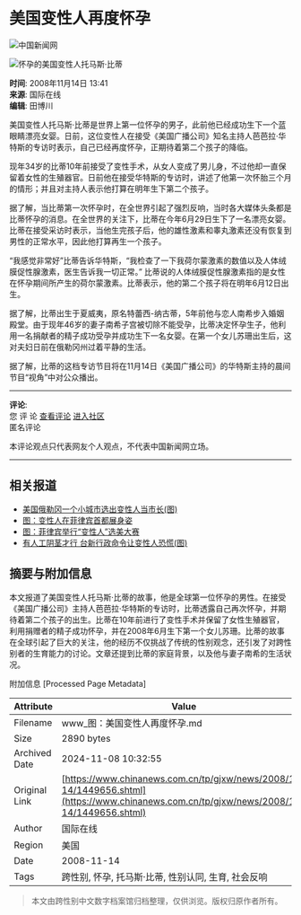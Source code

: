 # 美国变性人再度怀孕

![中国新闻网](http://i5.chinanews.com/images/images1/logo2.gif)

![怀孕的美国变性人托马斯·比蒂](U179P4T8D1449656F107DT20081114134122.jpg)

**时间**: 2008年11月14日 13:41  
**来源**: 国际在线  
**编辑**: 田博川  

美国变性人托马斯·比蒂是世界上第一位怀孕的男子，此前他已经成功生下一个蓝眼睛漂亮女婴。日前，这位变性人在接受《美国广播公司》知名主持人芭芭拉·华特斯的专访时表示，自己已经再度怀孕，正期待着第二个孩子的降临。

现年34岁的比蒂10年前接受了变性手术，从女人变成了男儿身，不过他却一直保留着女性的生殖器官。日前他在接受华特斯的专访时，讲述了他第一次怀胎三个月的情形；并且对主持人表示他打算在明年生下第二个孩子。

据了解，当比蒂第一次怀孕时，在全世界引起了强烈反响，当时各大媒体头条都是比蒂怀孕的消息。在全世界的关注下，比蒂在今年6月29日生下了一名漂亮女婴。比蒂在接受采访时表示，当他生完孩子后，他的雄性激素和睾丸激素还没有恢复到男性的正常水平，因此他打算再生一个孩子。

“我感觉非常好”比蒂告诉华特斯，“我检查了一下我荷尔蒙激素的数值以及人体绒膜促性腺激素，医生告诉我一切正常。” 比蒂说的人体绒膜促性腺激素指的是女性在怀孕期间所产生的荷尔蒙激素。比蒂表示，他的第二个孩子将在明年6月12日出生。

据了解，比蒂出生于夏威夷，原名特蕾西-纳古蒂，5年前他与恋人南希步入婚姻殿堂。由于现年46岁的妻子南希子宫被切除不能受孕，比蒂决定怀孕生子，他利用一名捐献者的精子成功受孕并成功生下一名女婴。在第一个女儿苏珊出生后，这对夫妇日前在俄勒冈州过着平静的生活。

据了解，比蒂的这档专访节目将在11月14日《美国广播公司》的华特斯主持的晨间节目“视角”中对公众播出。

---

**评论**:  
您 评 论 [查看评论](http://comment.chinanews.com.cn/comments/comments.php?newsid=1449656) [进入社区](http://bbs.chinanews.com.cn)  
匿名评论  

本评论观点只代表网友个人观点，不代表中国新闻网立场。

---

## 相关报道

- [美国俄勒冈一个小城市选出变性人当市长(图)](http://www.chinanews.com.cn/gj/ywdd2/news/2008/11-09/1442506.shtml) 
- [图：变性人在菲律宾首都展身姿](http://www.chinanews.com.cn/gj/kong/news/2008/10-18/1416829.shtml)
- [图：菲律宾举行“变性人”选美大赛](http://www.chinanews.com.cn/tp/news/2008/10-08/1404425.shtml)
- [有人工阴茎才行 台新行政命令让变性人恐慌(图)](http://www.chinanews.com.cn/tw/mswx/news/2008/09-24/1391942.shtml)

## 摘要与附加信息

<!-- tcd_abstract -->
本文报道了美国变性人托马斯·比蒂的故事，他是全球第一位怀孕的男性。在接受《美国广播公司》主持人芭芭拉·华特斯的专访时，比蒂透露自己再次怀孕，并期待着第二个孩子的出生。比蒂在10年前进行了变性手术并保留了女性生殖器官，利用捐赠者的精子成功怀孕，并在2008年6月生下第一个女儿苏珊。比蒂的故事在全球引起了巨大的关注，他的经历不仅挑战了传统的性别观念，还引发了对跨性别者的生育能力的讨论。文章还提到比蒂的家庭背景，以及他与妻子南希的生活状况。
<!-- tcd_abstract_end -->

附加信息 [Processed Page Metadata]

| Attribute       | Value                                  |
|-----------------|----------------------------------------|
| Filename        | www_图：美国变性人再度怀孕.md                             |
| Size            | 2890 bytes                           |
| Archived Date   | 2024-11-08 10:32:55                             |
| Original Link   | [https://www.chinanews.com.cn/tp/gjxw/news/2008/11-14/1449656.shtml](https://www.chinanews.com.cn/tp/gjxw/news/2008/11-14/1449656.shtml)                       |
| Author          | 国际在线                               |
| Region          | 美国                               |
| Date            | 2008-11-14                                 |
| Tags            | 跨性别, 怀孕, 托马斯·比蒂, 性别认同, 生育, 社会反响                                 |
>
> 本文由跨性别中文数字档案馆归档整理，仅供浏览。版权归原作者所有。
>